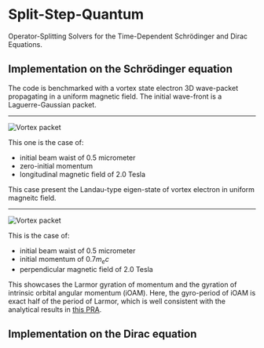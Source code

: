 # Split-Step-Quantum

Operator-Splitting Solvers for the Time-Dependent Schrödinger and Dirac Equations.

## Implementation on the Schrödinger equation

The code is benchmarked with a vortex state electron 3D wave-packet propagating in a uniform magnetic field. The initial wave-front is a Laguerre-Gaussian packet.

---
![Vortex packet](examples/Schrodinger/vortex_co-axis_vz=0_Bz=2.0T/Psi.gif)

This one is the case of:
- initial beam waist of 0.5 micrometer
- zero-initial momentum
- longitudinal magnetic field of 2.0 Tesla

This case present the Landau-type eigen-state of vortex electron in uniform magneitc field.

---
![Vortex packet](examples/Schrodinger/vortex_ortho_vz0=40kms_By=2.0T/Psi.gif)

This is the case of:
- initial beam waist of 0.5 micrometer
- initial momentum of $0.7m_e c$
- perpendicular magnetic field of 2.0 Tesla

This showcases the Larmor gyration of momentum and the gyration of intrinsic orbital angular momentum (iOAM). Here, the gyro-period of iOAM is exact half of the period of Larmor, which is well consistent with the analytical results in [this PRA](https://link.aps.org/doi/10.1103/PhysRevA.86.012701).

## Implementation on the Dirac equation
